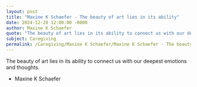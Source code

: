 ```yaml
---
layout: post
title: "Maxine K Schaefer - The beauty of art lies in its ability"
date: 2024-12-28 12:00:00 -0000
author: Maxine K Schaefer
quote: "The beauty of art lies in its ability to connect us with our deepest emotions and thoughts."
subject: Caregiving
permalink: /Caregiving/Maxine K Schaefer/Maxine K Schaefer - The beauty of art lies in its ability
---
```


The beauty of art lies in its ability to connect us with our deepest emotions and thoughts.

- Maxine K Schaefer
